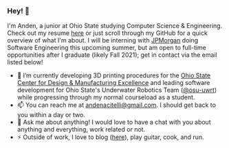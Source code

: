 ### Hey! 👋

I'm Anden, a junior at Ohio State studying Computer Science & Engineering. Check out my resume [here](https://drive.google.com/file/d/1nlJzHsSkNTlFM0Xu_uAItzb8M-6_duzt/view?usp=sharing) or just scroll through my GitHub for a quick overview of what I'm about. I will be interning with [JPMorgan](https://www.jpmorgan.com/) doing Software Engineering this upcoming summer, but am open to full-time opportunities after I graduate (likely Fall 2021); get in contact via the email listed below!

- 🔭 I’m currently developing 3D printing procedures for the [Ohio State Center for Design & Manufacturing Excellence](https://cdme.osu.edu/) and leading software development for Ohio State's Underwater Robotics Team ([@osu-uwrt](http://github.com/osu-uwrt)) while progressing through my normal courseload as a student.
- 📫 You can reach me at andenacitelli@gmail.com. I should get back to you within a day or two. 
- 💬 Ask me about anything! I would love to have a chat with you about anything and everything, work related or not. 
- ⚡ Outside of work, I love to blog ([here](https://andenacitelli.medium.com/)), play guitar, cook, and run.

<!--
Here's some GitHub stats because numbers are cool:

<!-- Heights are hardcoded to correspond exactly to the necessary widths on GitHub profile page - ->
<a href="https://andenacitelli.com">
  <img align="center" height="156.5" src="https://github-readme-stats.vercel.app/api/top-langs/?username=aacitelli&layout=compact&theme=merko&langs_count=8&hide=ASP,GDScript&bg_color=FAFBFC&title_color=111111&text_color=111111&custom_title=Anden Acitelli's Most Used Languages" />
</a>
<a href="https://andenacitelli.com">
  <img align="center" src="https://github-readme-stats.vercel.app/api?username=aacitelli&show_icons=ture&theme=merko&hide=stars,issues&bg_color=FAFBFC&title_color=111111&text_color=111111&icon_color=#111111&count_private=true" />
</a>
-->
